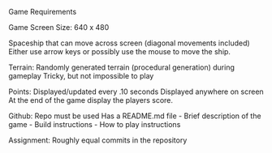 Game Requirements

Game Screen Size: 640 x 480

Spaceship that can move across screen (diagonal movements included)
	Either use arrow keys or possibly use the mouse to move the ship.

Terrain:
	Randomly generated terrain (procedural generation) during gameplay
	Tricky, but not impossible to play

Points:
	Displayed/updated every .10 seconds
	Displayed anywhere on screen
	At the end of the game display the players score.

Github:
	Repo must be used
	Has a README.md file
	- Brief description of the game
	- Build instructions
	- How to play instructions

Assignment:
	Roughly equal commits in the repository 
